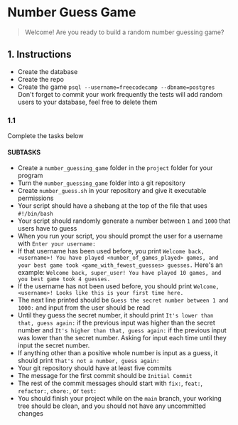 # Number Guess Game

> Welcome! Are you ready to build a random number guessing game?

## 1. Instructions

- Create the database
- Create the repo
- Create the game
`psql --username=freecodecamp --dbname=postgres`
Don't forget to commit your work frequently
the tests will add random users to your database, feel free to delete them

### 1.1

Complete the tasks below

#### SUBTASKS

- Create a `number_guessing_game` folder in the `project` folder for your program
- Turn the `number_guessing_game` folder into a git repository
- Create `number_guess.sh` in your repository and give it executable permissions
- Your script should have a shebang at the top of the file that uses `#!/bin/bash`
- Your script should randomly generate a number between `1` and `1000` that users have to guess
- When you run your script, you should prompt the user for a username with `Enter your username:`
- If that username has been used before, you print `Welcome back, <username>! You have played <number_of_games_played> games, and your best game took <game_with_fewest_guesses> guesses.` Here's an example: `Welcome back, super_user! You have played 10 games, and you best game took 4 guesses.`
- If the username has not been used before, you should print `Welcome, <username>! Looks like this is your first time here.`
- The next line printed should be `Guess the secret number between 1 and 1000:` and input from the user should be read
- Until they guess the secret number, it should print `It's lower than that, guess again:` if the previous input was higher than the secret number and `It's higher than that, guess again:` if the previous input was lower than the secret number. Asking for input each time until they input the secret number.
- If anything other than a positive whole number is input as a guess, it should print `That's not a number, guess again:`
- Your git repository should have at least five commits
- The message for the first commit should be `Initial Commit`
- The rest of the commit messages should start with `fix:`, `feat:`, `refactor:`, `chore:`, or `test:`
- You should finish your project while on the `main` branch, your working tree should be clean, and you should not have any uncommitted changes
